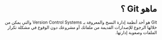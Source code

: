<div dir="rtl">

# ماهو Git ؟

Git هو أحد أنظمة إدارة النسخ والمعروفة بـ Version Control Systems والتي يمكن من خلالها الرجوع للإصدارات القديمة من ملفاتك أو مشروعك دون الوقوع في مشكلة تكرار الملفات وصعوبة إدارتها.

</div>